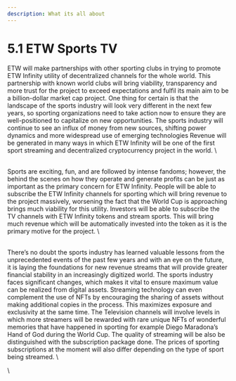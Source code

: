 ```yaml
---
description: What its all about
---
```


# 5.1  ETW Sports TV

ETW will make partnerships with other sporting clubs in trying to promote ETW Infinity utility of decentralized channels for the whole world. This partnership with known world clubs will bring viability, transparency and more trust for the project to exceed expectations and fulfil its main aim to be a billion-dollar market cap project. One thing for certain is that the landscape of the sports industry will look very different in the next few years, so sporting organizations need to take action now to ensure they are well-positioned to capitalize on new opportunities. The sports industry will continue to see an influx of money from new sources, shifting power dynamics and more widespread use of emerging technologies Revenue will be generated in many ways in which ETW Infinity will be one of the first sport streaming and decentralized cryptocurrency project in the world.&#x20;\
\
Sports are exciting, fun, and are followed by intense fandoms; however, the behind the scenes on how they operate and generate profits can be just as important as the primary concern for ETW Infinity. People will be able to subscribe the ETW Infinity channels for sporting which will bring revenue to the project massively, worsening the fact that the World Cup is approaching brings much viability for this utility. Investors will be able to subscribe the TV channels with ETW Infinity tokens and stream sports. This will bring much revenue which will be automatically invested into the token as it is the primary motive for the project.&#x20;\
\
There’s no doubt the sports industry has learned valuable lessons from the unprecedented events of the past few years and with an eye on the future, it is laying the foundations for new revenue streams that will provide greater financial stability in an increasingly digitized world. The sports industry faces significant changes, which makes it vital to ensure maximum value can be realized from digital assets. Streaming technology can even complement the use of NFTs by encouraging the sharing of assets without making additional copies in the process. This maximizes exposure and exclusivity at the same time. The Television channels will involve levels in which more streamers will be rewarded with rare unique NFTs of wonderful memories that have happened in sporting for example Diego Maradona’s Hand of God during the World Cup. The quality of streaming will be also be distinguished with the subscription package done. The prices of sporting subscriptions at the moment will also differ depending on the type of sport being streamed.\
\
